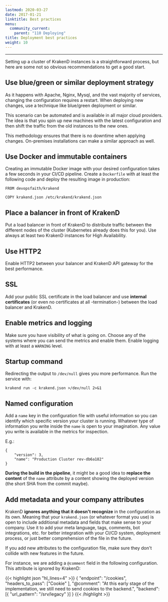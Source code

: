 ```yaml
---
lastmod: 2020-03-27
date: 2017-01-21
linktitle: Best practices
menu:
  community_current:
    parent: "110 Deploying"
title: Deployment best practices
weight: 10
---
```


---
Setting up a cluster of KrakenD instances is a straightforward process, but here are some not so obvious recommendations to get a good start.


## Use blue/green or similar deployment strategy
As it happens with Apache, Nginx, Mysql, and the vast majority of services, changing the configuration requires a restart. When deploying new changes, use a technique like blue/green deployment or similar.

This scenario can be automated and is available in all major cloud providers. The idea is that you spin up new machines with the latest configuration and then shift the traffic from the old instances to the new ones.

This methodology ensures that there is no downtime when applying changes. On-premises installations can make a similar approach as well.

## Use Docker and immutable containers
Creating an immutable Docker image with your desired configuration takes a few seconds in your CI/CD pipeline. Create a `Dockerfile` with at least the following code and deploy the resulting image in production:

    FROM devopsfaith/krakend

    COPY krakend.json /etc/krakend/krakend.json

## Place a balancer in front of KrakenD
Put a load balancer in front of KrakenD to distribute traffic between the different nodes of the cluster (Kubernetes already does this for you). Use always at least two KrakenD instances for High Availability.

## Use HTTP2
Enable HTTP2 between your balancer and KrakenD API gateway for the best performance.

## SSL
Add your public SSL certificate in the load balancer and use **internal certificates** (or even no certificates at all -termination-) between the load balancer and KrakenD.

## Enable metrics and logging
Make sure you have visibility of what is going on. Choose any of the systems where you can send the metrics and enable them. Enable logging with at least a `WARNING` level.

## Startup command
Redirecting the output to `/dev/null` gives you more performance.  Run the service with:

    krakend run -c krakend.json >/dev/null 2>&1

## Named configuration
Add a `name` key in the configuration file with useful information so you can identify which specific version your cluster is running. Whatever type of information you write inside the `name` is open to your imagination. Any value you write is available in the metrics for inspection.

E.g.:

    {
        "version": 3,
        "name": "Production Cluster rev-db6a182"
    }

**During the build in the pipeline**, it might be a good idea to **replace the content** of the `name` attribute by a content showing the deployed version (the short SHA from the commit maybe).

## Add metadata and your company attributes
KrakenD **ignores anything that it doesn't recognize** in the configuration as its own. Meaning that your `krakend.json` (or whatever format you use) is open to include additional metadata and fields that make sense to your company. Use it to add your meta language, tags, comments, bot integrations, etc. for better integration with your CI/CD system, deployment process, or just better comprehension of the file in the future.

If you add new attributes to the configuration file, make sure they don't collide with new features in the future.

For instance, we are adding a `@comment` field in the following configuration. This attribute is ignored by KrakenD:


{{< highlight json "hl_lines=4" >}}
{
    "endpoint": "/cookies",
    "headers_to_pass": ["Cookie" ],
    "@comment": "At this early stage of the implementation, we still need to send cookies to the backend.",
    "backend": [{
        "url_pattern": "/srv/legacy"
    }]
}
{{< /highlight >}}
